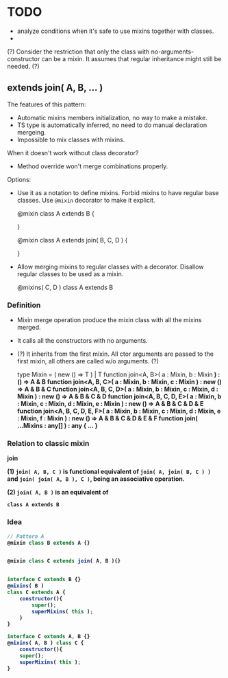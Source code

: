 # TODO

- analyze conditions when it's safe to use mixins together with classes.
- 

(?)
Consider the restriction that only the class with no-arguments-constructor can be a mixin.
It assumes that regular inheritance might still be needed.
(?)

## extends join( A, B, ... )

The features of this pattern:

- Automatic mixins members initialization, no way to make a mistake.
- TS type is automatically inferred, no need to do manual declaration mergeing.
- Impossible to mix classes with mixins.

When it doesn't work without class decorator?

- Method override won't merge combinations properly.

Options:

- Use it as a notation to define mixins. Forbid mixins to have regular base classes. Use `@mixin` decorator to make it explicit.

    @mixin class A extends B {
        
    }

    @mixin class A extends join( B, C, D ) {

    }

- Allow merging mixins to regular classes with a decorator. Disallow regular classes to be used as a mixin.

    @mixins( C, D )
    class A extends B 

### Definition

- Mixin merge operation produce the mixin class with all the mixins merged.
- It calls all the constructors with no arguments.
- (?) It inherits from the first mixin. All ctor arguments are passed to the first mixin, all others are called w/o arguments. (?)

    type Mixin<T> = ( new () => T ) | T
    function join<A, B>( a : Mixin<A>, b : Mixin<B> ) : () => A & B
    function join<A, B, C>( a : Mixin<A>, b : Mixin<B>, c : Mixin<C> ) : new () => A & B & C
    function join<A, B, C, D>( a : Mixin<A>, b : Mixin<B>, c : Mixin<C>, d : Mixin<D> ) : new () => A & B & C & D
    function join<A, B, C, D, E>( a : Mixin<A>, b : Mixin<B>, c : Mixin<C>, d : Mixin<D>, e : Mixin<E> ) : new () => A & B & C & D & E
    function join<A, B, C, D, E, F>( a : Mixin<A>, b : Mixin<B>, c : Mixin<C>, d : Mixin<D>, e : Mixin<E>, f : Mixin<F> ) : new () => A & B & C & D & E & F
    function join( ...Mixins : any[] ) : any { ... }

### Relation to classic mixin

join


(1) `join( A, B, C )` is functional equivalent of `join( A, join( B, C ) )` and `join( join( A, B ), C )`, being an associative operation.

(2) `join( A, B )` is an equivalent of

    class A extends B





### Idea

```javascript
// Pattern A
@mixin class B extends A {}


@mixin class C extends join( A, B ){}


interface C extends B {}
@mixins( B )
class C extends A {
    constructor(){
        super();
        superMixins( this );
    }
}

interface C extends A, B {}
@mixins( A, B ) class C {
    constructor(){
    super();
    superMixins( this );
}
```
